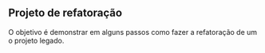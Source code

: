 ## Projeto de refatoração

O objetivo é demonstrar em alguns passos como fazer a refatoração de um o projeto legado.

